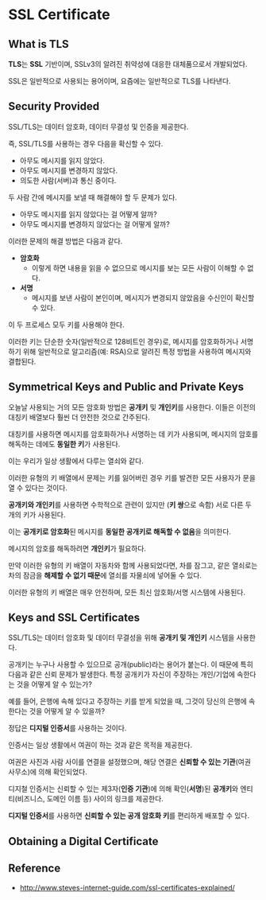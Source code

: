 # SSL Certificate
## What is TLS

**TLS**는 **SSL** 기반이며, SSLv3의 알려진 취약성에 대응한 대체품으로서 개발되었다.

SSL은 일반적으로 사용되는 용어이며, 요즘에는 일반적으로 TLS를 나타낸다.

## Security Provided

SSL/TLS는 데이터 암호화, 데이터 무결성 및 인증을 제공한다.

즉, SSL/TLS를 사용하는 경우 다음을 확신할 수 있다.

- 아무도 메시지를 읽지 않았다.
- 아무도 메시지를 변경하지 않았다.
- 의도한 사람(서버)과 통신 중이다.

두 사람 간에 메시지를 보낼 때 해결해야 할 두 문제가 있다.

- 아무도 메시지를 읽지 않았다는 걸 어떻게 알까?
- 아무도 메시지를 변경하지 않았다는 걸 어떻게 알까?

이러한 문제의 해결 방법은 다음과 같다.

- **암호화**
    - 이렇게 하면 내용을 읽을 수 없으므로 메시지를 보는 모든 사람이 이해할 수 없다.
- **서명**
    - 메시지를 보낸 사람이 본인이며, 메시지가 변경되지 않았음을 수신인이 확신할 수 있다.

이 두 프로세스 모두 키를 사용해야 한다.

이러한 키는 단순한 숫자(일반적으로 128비트인 경우)로, 메시지를 암호화하거나 서명하기 위해 일반적으로 알고리즘(예: RSA)으로 알려진 특정 방법을 사용하여 메시지와 결합된다.

## Symmetrical Keys and Public and Private Keys

오늘날 사용되는 거의 모든 암호화 방법은 **공개키** 및 **개인키**를 사용한다.
이들은 이전의 대칭키 배열보다 훨씬 더 안전한 것으로 간주된다.

대칭키를 사용하면 메시지를 암호화하거나 서명하는 데 키가 사용되며, 메시지의 암호를 해독하는 데에도 **동일한 키**가 사용된다.

이는 우리가 일상 생활에서 다루는 열쇠와 같다.

이러한 유형의 키 배열에서 문제는 키를 잃어버린 경우 키를 발견한 모든 사용자가 문을 열 수 있다는 것이다.

**공개키와 개인키**를 사용하면 수학적으로 관련이 있지만 (**키 쌍**으로 속함) 서로 다른 두 개의 키가 사용된다.

이는 **공개키로 암호화**된 메시지를 **동일한 공개키로 해독할 수 없음**을 의미한다.

메시지의 암호를 해독하려면 **개인키**가 필요하다.

만약 이러한 유형의 키 배열이 자동차와 함께 사용되었다면, 차를 잠그고, 같은 열쇠로는 차의 잠금을 **해제할 수 없기 때문**에 열쇠를 자물쇠에 넣어둘 수 있다.

이러한 유형의 키 배열은 매우 안전하며, 모든 최신 암호화/서명 시스템에 사용된다.

## Keys and SSL Certificates

SSL/TLS는 데이터 암호화 및 데이터 무결성을 위해 **공개키 및 개인키** 시스템을 사용한다.

공개키는 누구나 사용할 수 있으므로 공개(public)라는 용어가 붙는다.
이 때문에 특히 다음과 같은 신뢰 문제가 발생한다. 특정 공개키가 자신이 주장하는 개인/기업에 속한다는 것을 어떻게 알 수 있는가?

예를 들어, 은행에 속해 있다고 주장하는 키를 받게 되었을 때, 그것이 당신의 은행에 속한다는 것을 어떻게 알 수 있을까?

정답은 **디지털 인증서**를 사용하는 것이다.

인증서는 일상 생활에서 여권이 하는 것과 같은 목적을 제공한다.

여권은 사진과 사람 사이를 연결을 설정했으며, 해당 연결은 **신뢰할 수 있는 기관**(여권 사무소)에 의해 확인되었다.

디지철 인증서는 신뢰할 수 있는 제3자(**인증 기관**)에 의해 확인(**서명**)된 **공개키**와 엔티티(비즈니스, 도메인 이름 등) 사이의 링크를 제공한다.

**디지털 인증서**를 사용하면 **신뢰할 수 있는 공개 암호화 키**를 편리하게 배포할 수 있다.

## Obtaining a Digital Certificate



## Reference
- http://www.steves-internet-guide.com/ssl-certificates-explained/